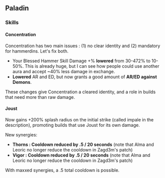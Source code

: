 ## Paladin

### Skills

#### Concentration

Concentration has two main issues : (1) no clear identity and (2) mandatory for hammerdins. Let's fix both.

- Your Blessed Hammer Skill Damage +% **lowered** from 30-472% to 10-50%. This is already huge, but I can see how people could use another aura and accept ~40% less damage in exchange.
- **Lowered** AR and ED, but now grants a good amount of **AR/ED against Demons**.

These changes give Concentration a cleared identity, and a role in builds that need more than raw damage.

#### Joust

Now gains +200% splash radius on the initial strike (called impale in the description), promoting builds that use Joust for its own damage.

New synergies:

- **Thorns : Cooldown reduced by .5 / 20 seconds** (note that Alma and Leoric no longer reduce the cooldown in Zagd3m's patch)
- **Vigor : Cooldown reduced by .5 / 20 seconds** (note that Alma and Leoric no longer reduce the cooldown in Zagd3m's patch)

With maxxed synergies, a .5 total cooldown is possible.

